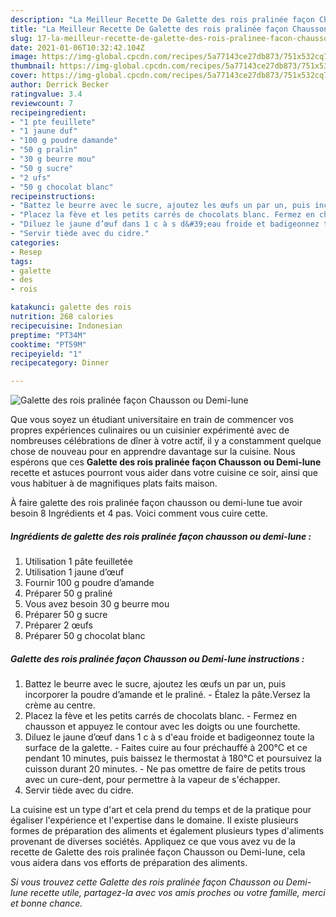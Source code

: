 ```yaml
---
description: "La Meilleur Recette De Galette des rois pralinée façon Chausson ou Demi-lune"
title: "La Meilleur Recette De Galette des rois pralinée façon Chausson ou Demi-lune"
slug: 17-la-meilleur-recette-de-galette-des-rois-pralinee-facon-chausson-ou-demi-lune
date: 2021-01-06T10:32:42.104Z
image: https://img-global.cpcdn.com/recipes/5a77143ce27db873/751x532cq70/galette-des-rois-pralinee-facon-chausson-ou-demi-lune-photo-principale-de-la-recette.jpg
thumbnail: https://img-global.cpcdn.com/recipes/5a77143ce27db873/751x532cq70/galette-des-rois-pralinee-facon-chausson-ou-demi-lune-photo-principale-de-la-recette.jpg
cover: https://img-global.cpcdn.com/recipes/5a77143ce27db873/751x532cq70/galette-des-rois-pralinee-facon-chausson-ou-demi-lune-photo-principale-de-la-recette.jpg
author: Derrick Becker
ratingvalue: 3.4
reviewcount: 7
recipeingredient:
- "1 pte feuillete"
- "1 jaune duf"
- "100 g poudre damande"
- "50 g pralin"
- "30 g beurre mou"
- "50 g sucre"
- "2 ufs"
- "50 g chocolat blanc"
recipeinstructions:
- "Battez le beurre avec le sucre, ajoutez les œufs un par un, puis incorporer la poudre d’amande et le praliné. Étalez la pâte.Versez la crème au centre."
- "Placez la fève et les petits carrés de chocolats blanc. Fermez en chausson et appuyez le contour avec les doigts ou une fourchette."
- "Diluez le jaune d’œuf dans 1 c à s d&#39;eau froide et badigeonnez toute la surface de la galette. Faites cuire au four préchauffé à 200°C et ce pendant 10 minutes, puis baissez le thermostat à 180°C et poursuivez la cuisson durant 20 minutes. Ne pas omettre de faire de petits trous avec un cure-dent, pour permettre à la vapeur de s&#39;échapper."
- "Servir tiède avec du cidre."
categories:
- Resep
tags:
- galette
- des
- rois

katakunci: galette des rois 
nutrition: 268 calories
recipecuisine: Indonesian
preptime: "PT34M"
cooktime: "PT59M"
recipeyield: "1"
recipecategory: Dinner

---
```



![Galette des rois pralinée façon Chausson ou Demi-lune](https://img-global.cpcdn.com/recipes/5a77143ce27db873/751x532cq70/galette-des-rois-pralinee-facon-chausson-ou-demi-lune-photo-principale-de-la-recette.jpg)

Que vous soyez un étudiant universitaire en train de commencer vos propres expériences culinaires ou un cuisinier expérimenté avec de nombreuses célébrations de dîner à votre actif, il y a constamment quelque chose de nouveau pour en apprendre davantage sur la cuisine. Nous espérons que ces <strong> Galette des rois pralinée façon Chausson ou Demi-lune </strong> recette et astuces pourront vous aider dans votre cuisine ce soir, ainsi que vous habituer à de magnifiques plats faits maison.

<!--inarticleads1-->

À faire galette des rois pralinée façon chausson ou demi-lune tue avoir besoin 8 Ingrédients et 4 pas. Voici comment vous cuire cette.

##### Ingrédients de galette des rois pralinée façon chausson ou demi-lune :

1. Utilisation 1 pâte feuilletée
1. Utilisation 1 jaune d’œuf
1. Fournir 100 g poudre d’amande
1. Préparer 50 g praliné
1. Vous avez besoin 30 g beurre mou
1. Préparer 50 g sucre
1. Préparer 2 œufs
1. Préparer 50 g chocolat blanc




<!--inarticleads2-->

##### Galette des rois pralinée façon Chausson ou Demi-lune instructions :

1. Battez le beurre avec le sucre, ajoutez les œufs un par un, puis incorporer la poudre d’amande et le praliné. - Étalez la pâte.Versez la crème au centre.
1. Placez la fève et les petits carrés de chocolats blanc. - Fermez en chausson et appuyez le contour avec les doigts ou une fourchette.
1. Diluez le jaune d’œuf dans 1 c à s d&#39;eau froide et badigeonnez toute la surface de la galette. - Faites cuire au four préchauffé à 200°C et ce pendant 10 minutes, puis baissez le thermostat à 180°C et poursuivez la cuisson durant 20 minutes. - Ne pas omettre de faire de petits trous avec un cure-dent, pour permettre à la vapeur de s&#39;échapper.
1. Servir tiède avec du cidre.




<!--inarticleads1-->

<p>
La cuisine est un type d'art et cela prend du temps et de la pratique pour égaliser l'expérience et l'expertise dans le domaine. Il existe plusieurs formes de préparation des aliments et également plusieurs types d'aliments provenant de diverses sociétés. Appliquez ce que vous avez vu de la recette de Galette des rois pralinée façon Chausson ou Demi-lune, cela vous aidera dans vos efforts de préparation des aliments.
</p>

<p>
<i>Si vous trouvez cette Galette des rois pralinée façon Chausson ou Demi-lune recette utile, partagez-la avec vos amis proches ou votre famille, merci et bonne chance.</i>
</p>
